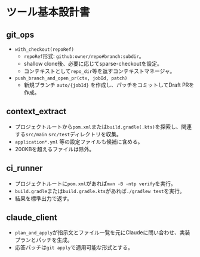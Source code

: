 # ツール基本設計書

## git_ops
- `with_checkout(repoRef)`
  - `repoRef`形式: `github:owner/repo#branch:subdir`。
  - shallow clone後、必要に応じてsparse-checkoutを設定。
  - コンテキストとして`repo_dir`等を返すコンテキストマネージャ。
- `push_branch_and_open_pr(ctx, jobId, patch)`
  - 新規ブランチ `auto/{jobId}` を作成し、パッチをコミットしてDraft PRを作成。

## context_extract
- プロジェクトルートから`pom.xml`または`build.gradle(.kts)`を探索し、関連する`src/main` `src/test`ディレクトリを収集。
- `application*.yml` 等の設定ファイルも候補に含める。
- 200KBを超えるファイルは除外。

## ci_runner
- プロジェクトルートに`pom.xml`があれば`mvn -B -ntp verify`を実行。
- `build.gradle`または`build.gradle.kts`があれば`./gradlew test`を実行。
- 結果を標準出力で返す。

## claude_client
- `plan_and_apply`が指示文とファイル一覧を元にClaudeに問い合わせ、実装プランとパッチを生成。
- 応答パッチは`git apply`で適用可能な形式とする。
